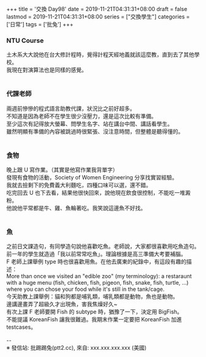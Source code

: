 +++
title = '交換 Day98'
date = 2019-11-21T04:31:31+08:00
draft = false
lastmod = 2019-11-21T04:31:31+08:00
series = ["交換學生"]
categories = ['日常']
tags = ['批兔']
+++
### NTU Course 
土木系大大說他在台大修計程時，覺得計程天經地義就該這麼教，直到去了其他學校。<br>
我現在對演算法也是同樣的感覺。<br>
<br>
### 代課老師 
兩週前慘慘的程式語言助教代課，狀況比之前好超多。<br>
不知道是因為老師不在學生很少沒壓力，還是這次比較有準備。<br>
至少這次有記得放大螢幕、問學生名字、站在講台中間、講話看學生。<br>
雖然明顯有準備的內容被跳過時很緊張、沒注意時間，但整體是聽得懂的。<br>
<br>
### 食物 
晚上跟 U 寫作業。（其實是他寫作業我背單字）<br>
發現有食物的活動，Society of Women Engineering 分享找實習經驗。<br>
我就去撿剩下的免費義大利麵吃，四種口味可以選，還不錯。<br>
吃完回去 U 也下去看，結果他很快回來，說他現在飲食很控制，不能吃一堆澱粉。<br>
他說他平常都是牛、雞、魚輪著吃。我笑說這邊魚不好找。<br>
<br>
### 魚 
之前日文課造句，有同學造句說他喜歡吃魚。老師說，大家都很喜歡用吃魚造句。<br>
前一年的學生就造過「我以前常常吃魚」。理論根據是高三準備大考要補腦。<br>
F 老師上課舉例 type 時也很喜歡用魚。在他去廣東的紀錄中，有這段有趣的描述：<br>
More than once we visited an "edible zoo" (my terminology): a restaraunt with a huge menu (fish, chicken, fish, pigeon, fish, snake, fish, turtle, ...) where you can chose your food while it's still in the tank/cage.<br>
今天助教上課舉例：貓和狗都是哺乳類，哺乳類都是動物，魚也是動物。<br>
邊講邊畫弄了超級久才出現魚，害我焦燥好久~<br>
有次上課 F 老師要開 Fish 的 subtype 時，猶豫了一下，決定用 BigFish。<br>
不能提議 KoreanFish 讓我很難過。我期末作業一定要把 KoreanFish 加進 testcases。<br>
<br>
--<br>
※ 發信站: 批踢踢兔(ptt2.cc), 來自: xxx.xxx.xxx.xxx (美國)<br>
